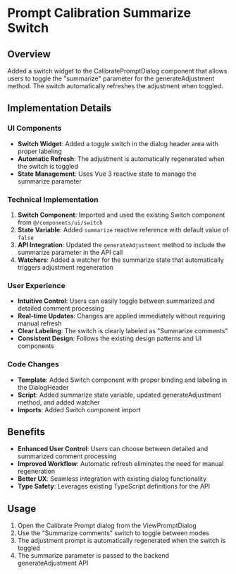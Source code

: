 # Prompt Calibration Summarize Switch

## Overview
Added a switch widget to the CalibratePromptDialog component that allows users to toggle the "summarize" parameter for the generateAdjustment method. The switch automatically refreshes the adjustment when toggled.

## Implementation Details

### UI Components
- **Switch Widget**: Added a toggle switch in the dialog header area with proper labeling
- **Automatic Refresh**: The adjustment is automatically regenerated when the switch is toggled
- **State Management**: Uses Vue 3 reactive state to manage the summarize parameter

### Technical Implementation
1. **Switch Component**: Imported and used the existing Switch component from `@/components/ui/switch`
2. **State Variable**: Added `summarize` reactive reference with default value of `false`
3. **API Integration**: Updated the `generateAdjustment` method to include the summarize parameter in the API call
4. **Watchers**: Added a watcher for the summarize state that automatically triggers adjustment regeneration

### User Experience
- **Intuitive Control**: Users can easily toggle between summarized and detailed comment processing
- **Real-time Updates**: Changes are applied immediately without requiring manual refresh
- **Clear Labeling**: The switch is clearly labeled as "Summarize comments"
- **Consistent Design**: Follows the existing design patterns and UI components

### Code Changes
- **Template**: Added Switch component with proper binding and labeling in the DialogHeader
- **Script**: Added summarize state variable, updated generateAdjustment method, and added watcher
- **Imports**: Added Switch component import

## Benefits
- **Enhanced User Control**: Users can choose between detailed and summarized comment processing
- **Improved Workflow**: Automatic refresh eliminates the need for manual regeneration
- **Better UX**: Seamless integration with existing dialog functionality
- **Type Safety**: Leverages existing TypeScript definitions for the API

## Usage
1. Open the Calibrate Prompt dialog from the ViewPromptDialog
2. Use the "Summarize comments" switch to toggle between modes
3. The adjustment prompt is automatically regenerated when the switch is toggled
4. The summarize parameter is passed to the backend generateAdjustment API
